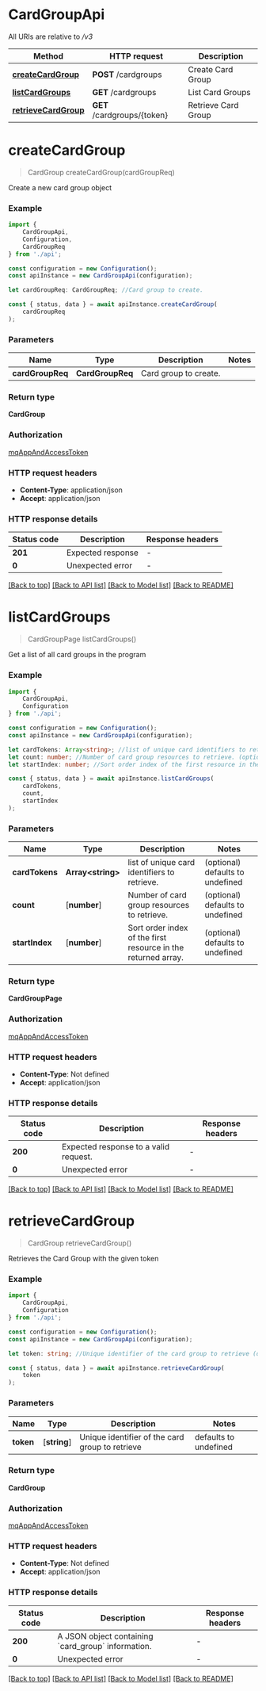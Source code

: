 # CardGroupApi

All URIs are relative to */v3*

|Method | HTTP request | Description|
|------------- | ------------- | -------------|
|[**createCardGroup**](#createcardgroup) | **POST** /cardgroups | Create Card Group|
|[**listCardGroups**](#listcardgroups) | **GET** /cardgroups | List Card Groups|
|[**retrieveCardGroup**](#retrievecardgroup) | **GET** /cardgroups/{token} | Retrieve Card Group|

# **createCardGroup**
> CardGroup createCardGroup(cardGroupReq)

Create a new card group object

### Example

```typescript
import {
    CardGroupApi,
    Configuration,
    CardGroupReq
} from './api';

const configuration = new Configuration();
const apiInstance = new CardGroupApi(configuration);

let cardGroupReq: CardGroupReq; //Card group to create.

const { status, data } = await apiInstance.createCardGroup(
    cardGroupReq
);
```

### Parameters

|Name | Type | Description  | Notes|
|------------- | ------------- | ------------- | -------------|
| **cardGroupReq** | **CardGroupReq**| Card group to create. | |


### Return type

**CardGroup**

### Authorization

[mqAppAndAccessToken](../README.md#mqAppAndAccessToken)

### HTTP request headers

 - **Content-Type**: application/json
 - **Accept**: application/json


### HTTP response details
| Status code | Description | Response headers |
|-------------|-------------|------------------|
|**201** | Expected response |  -  |
|**0** | Unexpected error |  -  |

[[Back to top]](#) [[Back to API list]](../README.md#documentation-for-api-endpoints) [[Back to Model list]](../README.md#documentation-for-models) [[Back to README]](../README.md)

# **listCardGroups**
> CardGroupPage listCardGroups()

Get a list of all card groups in the program

### Example

```typescript
import {
    CardGroupApi,
    Configuration
} from './api';

const configuration = new Configuration();
const apiInstance = new CardGroupApi(configuration);

let cardTokens: Array<string>; //list of unique card identifiers to retrieve. (optional) (default to undefined)
let count: number; //Number of card group resources to retrieve. (optional) (default to undefined)
let startIndex: number; //Sort order index of the first resource in the returned array. (optional) (default to undefined)

const { status, data } = await apiInstance.listCardGroups(
    cardTokens,
    count,
    startIndex
);
```

### Parameters

|Name | Type | Description  | Notes|
|------------- | ------------- | ------------- | -------------|
| **cardTokens** | **Array&lt;string&gt;** | list of unique card identifiers to retrieve. | (optional) defaults to undefined|
| **count** | [**number**] | Number of card group resources to retrieve. | (optional) defaults to undefined|
| **startIndex** | [**number**] | Sort order index of the first resource in the returned array. | (optional) defaults to undefined|


### Return type

**CardGroupPage**

### Authorization

[mqAppAndAccessToken](../README.md#mqAppAndAccessToken)

### HTTP request headers

 - **Content-Type**: Not defined
 - **Accept**: application/json


### HTTP response details
| Status code | Description | Response headers |
|-------------|-------------|------------------|
|**200** | Expected response to a valid request. |  -  |
|**0** | Unexpected error |  -  |

[[Back to top]](#) [[Back to API list]](../README.md#documentation-for-api-endpoints) [[Back to Model list]](../README.md#documentation-for-models) [[Back to README]](../README.md)

# **retrieveCardGroup**
> CardGroup retrieveCardGroup()

Retrieves the Card Group with the given token

### Example

```typescript
import {
    CardGroupApi,
    Configuration
} from './api';

const configuration = new Configuration();
const apiInstance = new CardGroupApi(configuration);

let token: string; //Unique identifier of the card group to retrieve (default to undefined)

const { status, data } = await apiInstance.retrieveCardGroup(
    token
);
```

### Parameters

|Name | Type | Description  | Notes|
|------------- | ------------- | ------------- | -------------|
| **token** | [**string**] | Unique identifier of the card group to retrieve | defaults to undefined|


### Return type

**CardGroup**

### Authorization

[mqAppAndAccessToken](../README.md#mqAppAndAccessToken)

### HTTP request headers

 - **Content-Type**: Not defined
 - **Accept**: application/json


### HTTP response details
| Status code | Description | Response headers |
|-------------|-------------|------------------|
|**200** | A JSON object containing &#x60;card_group&#x60; information. |  -  |
|**0** | Unexpected error |  -  |

[[Back to top]](#) [[Back to API list]](../README.md#documentation-for-api-endpoints) [[Back to Model list]](../README.md#documentation-for-models) [[Back to README]](../README.md)

